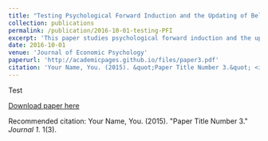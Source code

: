 ```yaml
---
title: "Testing Psychological Forward Induction and the Updating of Beliefs in the Lost Wallet Game"
collection: publications
permalink: /publication/2016-10-01-testing-PFI
excerpt: 'This paper studies psychological forward induction and the updating of beliefs in the lost wallet game (Dufwenberg & Gneezy, 2000), which is required to derive a prediction for guilt averse agents. Our experiment tests whether the second movers psychologically induct forward and update their beliefs after observing their paired first mover's decision by eliciting beliefs with different second mover knowledge of first mover decision, depending on treatment. We find that second movers do update their beliefs conditional on receiving information on the first mover’s action, supporting psychological forward induction.'
date: 2016-10-01
venue: 'Journal of Economic Psychology'
paperurl: 'http://academicpages.github.io/files/paper3.pdf'
citation: 'Your Name, You. (2015). &quot;Paper Title Number 3.&quot; <i>Journal 1</i>. 1(3).'
---
```

Test

[Download paper here](http://academicpages.github.io/files/paper3.pdf)

Recommended citation: Your Name, You. (2015). "Paper Title Number 3." <i>Journal 1</i>. 1(3).